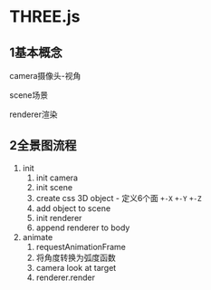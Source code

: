 # THREE.js



## 1基本概念

camera摄像头-视角

scene场景

renderer渲染



## 2全景图流程

1. init
   1. init camera
   2. init scene
   3. create css 3D object - 定义6个面 `+-X` `+-Y` `+-Z`
   4. add object to scene
   5. init renderer
   6. append renderer to body
2. animate
   1. requestAnimationFrame
   2. 将角度转换为弧度函数
   3. camera look at target
   4. renderer.render